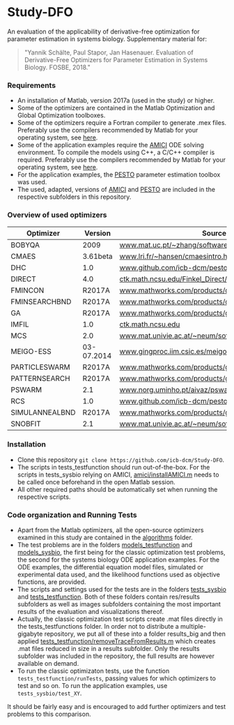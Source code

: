 # Study-DFO

An evaluation of the applicability of derivative-free optimization for parameter estimation in systems biology. Supplementary material for:

> "Yannik Schälte, Paul Stapor, Jan Hasenauer. Evaluation of Derivative-Free Optimizers for Parameter Estimation in Systems Biology. FOSBE, 2018."

### Requirements

* An installation of Matlab, version 2017a (used in the study) or higher.
* Some of the optimizers are contained in the Matlab Optimization and Global Optimization toolboxes.
* Some of the optimizers require a Fortran compiler to generate .mex files. Preferably use the compilers recommended by Matlab for your operating system, see [here](https://de.mathworks.com/help/matlab/write-fortran-mex-files.html).
* Some of the application examples require the [AMICI](https://github.com/ICB-DCM/AMICI) ODE solving environment. To compile the models using C++, a C/C++ compiler is required. Preferably use the compilers recommended by Matlab for your operating system, see [here](https://de.mathworks.com/help/matlab/write-cc-mex-files.html).
* For the application examples, the [PESTO](https://github.com/ICB-DCM/PESTO) parameter estimation toolbox was used.
* The used, adapted, versions of [AMICI](amici) and [PESTO](pesto) are included in the respective subfolders in this repository.

### Overview of used optimizers

Optimizer | Version | Source | Literature | Type
--- | --- | --- | --- | ---
BOBYQA | 2009 | www.mat.uc.pt/~zhang/software.html | Powell2009 | local
CMAES | 3.61beta | www.lri.fr/~hansen/cmaesintro.html | Hansen1996 | global
DHC | 1.0 | www.github.com/icb-dcm/pesto | DeLaMazaYur1994 | local
DIRECT | 4.0 | [ctk.math.ncsu.edu/Finkel_Direct/DirectUserGuide_pdf.pdf](https://ctk.math.ncsu.edu/Finkel_Direct/DirectUserGuide_pdf.pdf) | Finkel2003 | global
FMINCON | R2017A | www.mathworks.com/products/optimization.html | ByrdGil2000 | local
FMINSEARCHBND | R2017A | www.mathworks.com/products/optimization.html | NelderMea1965 | local
GA | R2017A | www.mathworks.com/products/global-optimization.html | Mitchell1998 | global
IMFIL | 1.0 | [ctk.math.ncsu.edu](https://ctk.math.ncsu.edu/) | Kelley2011 | local
MCS | 2.0 | www.mat.univie.ac.at/~neum/software/mcs | Huyer1999 | global
MEIGO-ESS | 03-07.2014 | www.gingproc.iim.csic.es/meigo.html | EgeaHen2014 | hybrid
PARTICLESWARM | R2017A | www.mathworks.com/products/global-optimization.html | Eberhardt1995 | global
PATTERNSEARCH | R2017A | www.mathworks.com/products/global-optimization.html | Torczon1997 | local
PSWARM | 2.1 | www.norg.uminho.pt/aivaz/pswarm | VazVic2009 | global
RCS | 1.0 | www.github.com/icb-dcm/pesto | - | local
SIMULANNEALBND | R2017A | www.mathworks.com/products/global-optimzation.html | KirkpatrickGel1983 | local
SNOBFIT | 2.1 | www.mat.univie.ac.at/~neum/software/mcs | Huyer2008 | global

### Installation

* Clone this repository ``git clone https://github.com/icb-dcm/Study-DFO``.
* The scripts in tests_testfunction should run out-of-the-box. For the scripts in tests_sysbio relying on AMICI, [amici/installAMICI.m](amici/installAMICI.m) needs to be called once beforehand in the open Matlab session.
* All other required paths should be automatically set when running the respective scripts.

### Code organization and Running Tests

* Apart from the Matlab optimizers, all the open-source optimizers examined in this study are contained in the [algorithms](algorithms) folder.
* The test problems are in the folders [models_testfunction](models_testfunction) and [models_sysbio](models_sysbio), the first being for the classic optimization test problems, the second for the systems biology ODE application examples. For the ODE examples, the differential equation model files, simulated or experimental data used, and the likelihood functions used as objective functions, are provided.
* The scripts and settings used for the tests are in the folders [tests_sysbio](tests_sysbio) and [tests_testfunction](tests_testfunction). Both of these folders contain res/results subfolders as well as images subfolders containing the most important results of the evaluation and visualizations thereof.
* Actually, the classic optimization test scripts create .mat files directly in the tests_testfunctions folder. In order not to distribute a multiple-gigabyte repository, we put all of these into a folder results_big and then applied [tests_testfunction/removeTraceFromResults.m](tests_testfunction/removeTraceFromResults.m) which creates .mat files reduced in size in a results subfolder. Only the results subfolder was included in the repository, the full results are however available on demand.
* To run the classic optimizaton tests, use the function ``tests_testfunction/runTests``, passing values for which optimizers to test and so on. To run the application examples, use ``tests_sysbio/test_XY``.

It should be fairly easy and is encouraged to add further optimizers and test problems to this comparison.
